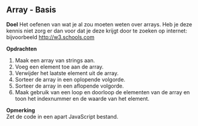 ## Array - Basis
**Doel**
Het oefenen van wat je al zou moeten weten over arrays. Heb je deze kennis niet zorg er dan voor dat je deze krijgt door te zoeken op internet: bijvoorbeeld http://w3.schools.com

**Opdrachten**
1. Maak een array van strings aan.
2. Voeg een element toe aan de array.
3. Verwijder het laatste element uit de array.
4. Sorteer de array in een oplopende volgorde.
5. Sorteer de array in een aflopende volgorde.
6. Maak gebruik van een loop en doorloop de
   elementen van de array en toon het indexnummer
   en de waarde van het element.

**Opmerking**  
Zet de code in een apart JavaScript bestand.
